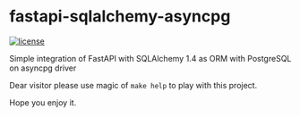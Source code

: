 # fastapi-sqlalchemy-asyncpg

[![license](https://img.shields.io/github/license/grillazz/fastapi-sqlalchemy-asyncpg)](https://github.com/grillazz/fastapi-sqlalchemy-asyncpg/blob/main/LICENSE)


Simple integration of FastAPI with SQLAlchemy 1.4 as ORM with PostgreSQL on asyncpg driver

Dear visitor please use magic of `make help` to play with this project.

Hope you enjoy it.
